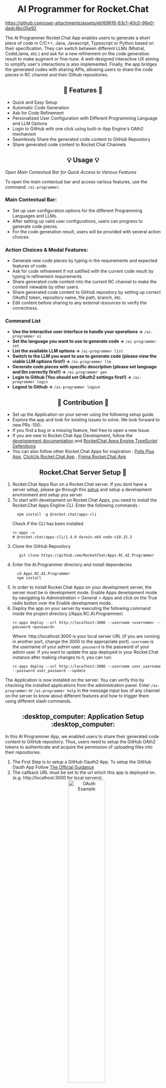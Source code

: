 <h1 align='center'>AI Programmer for Rocket.Chat</h1>


https://github.com/user-attachments/assets/eb169616-63c1-40c0-96e0-dadc4bc05e92


The AI Programmer Rocket.Chat App enables users to generate a short piece of code in C/C++, Java, Javascript, Typescript or Python based on their specification. They can switch between different LLMs (Mistral, CodeLlama, etc.) and ask for a new refinement on the code generation result to make augment or fine-tune. A well-designed interactive UX aiming to simplify user's interactions is also implemented. Finally, the app bridges the generated codes with sharing APIs, allowing users to share the code pieces in RC channel and their Github repositories.
<h2 align='center'>🚀 Features 🚀</h2>
<ul>
  <li>Quick and Easy Setup</li> 
  <li>Automatic Code Generation</li> 
  <li>Ask for Code Refinement</li> 
  <li>Personalized User Configuration with Different Programming Language and LLM Options</li> 
  <li>Login to GitHub with one click using built-in App Engine's OAth2 mechanism</li>
  <li>Seamlessly Share the generated code content to GitHub Repository</li>
  <li>Share generated code content to Rocket.Chat Channels</li>
</ul>

<h2 align="center">💡 Usage 💡</h2>

<p style="font-size: 1em;"><em>Open Main Contextual Bar for Quick Access to Various Features</em></p>

<p>To open the main contextual bar and access various features, use the command: <code>/ai-programmer</code>.</p>

### Main Contextual Bar:

- Set up user configuration options for the different Programming Languages and LLMs.
- After setting up valid user configurations, users can progress to generate code pieces.
- For the code generation result, users will be provided with several action choices.


### Action Choices & Modal Features:

- Generate new code pieces by typing in the requirements and expected features of code.
- Ask for code refinement if not satified with the current code result by typing in refinement requirements.
- Share generated code content into the current RC channel to make the content viewable by other users.
- Share generated code content to GitHub repository by setting up correct OAuth2 token, repository name, file path, branch, etc.
- Edit content before sharing to any external resources to verify the correctness.


### Command List

<ul>
    <li><strong>Use the interactive user interface to handle your operations →</strong> <code>/ai-programmer ui</code></li>
    <li><strong>Set the language you want to use to generate code →</strong> <code>/ai-programmer set</code></li>
  <li><strong>List the available LLM options →</strong> <code>/ai-programmer list</code></li>  
  <li><strong>Switch to the LLM you want to use to generate code (please view the viable LLM options first!) →</strong> <code>/ai-programmer llm</code></li>
    <li><strong>Generate code pieces with specific description (please set language and llm correctly first!) →</strong> <code>/ai-programmer gen</code></li>
    <li><strong>Login to Github (You should set OAuth2 settings first!) →</strong> <code>/ai-programmer login</code></li>
    <li><strong>Logout to Github →</strong> <code>/ai-programmer logout</code></li>
</ul>


<h2 align='center'>🚀 Contribution 🚀</h2>

<ul>
  <li>Set up the Application on your server using the following setup guide.</li>
 <li>Explore the app and look for existing issues to solve. We look forward to new PRs :100:.</li>
 <li>If you find a bug or a missing feature, feel free to open a new Issue.</li>
 <li>If you are new to Rocket.Chat App Development, follow the <a href="https://developer.rocket.chat/apps-engine/rocket.chat-apps-engine">developement documentation</a> and <a href="https://rocketchat.github.io/Rocket.Chat.Apps-engine/">RocketChat Apps Engine TypeScript Defenitions</a></li>
  <li>You can also follow other Rocket.Chat Apps for inspiration : <a href="https://github.com/Poll-Plus/rocket.chat.app-poll">Polls Plus App</a>, <a href="https://github.com/RocketChat/Apps.ClickUp">ClickUp Rocket.Chat App</a> , <a href="https://github.com/RocketChat/Apps.Figma">Figma Rocket.Chat App</a>
</ul>




<h2 align='center'> Rocket.Chat Server Setup 🐳 </h2>

<ol>
  <li>Rocket.Chat Apps Run on a Rocket.Chat server. If you dont have a server setup, please go through this <a href="https://developer.rocket.chat/rocket.chat/rocket-chat-environment-setup">setup</a> and setup a development environment and setup you server</li> 
  <li>To start with development on Rocket.Chat Apps, you need to install the Rocket.Chat Apps Engline CLI. Enter the following commands : </li>
  
  ``` 
    npm install -g @rocket.chat/apps-cli
  ```
  
  Check if the CLI has been installed 
  
  ```
  rc-apps -v
# @rocket.chat/apps-cli/1.4.0 darwin-x64 node-v10.15.3
  ```
  
  <li>Clone the GitHub Repository</li>
    
 ```
    git clone https://github.com/RocketChat/Apps.RC.AI.Programmer
 ```
  
  <li>Enter the AI.Programmer directory and install dependecies</li>
  
  ```
    cd Apps.RC.AI.Programmer
    npm install
  ```
  
  <li>In order to install Rocket.Chat Apps on your development server, the server must be in development mode. Enable Apps development mode by navigating to <i>Administration > General > Apps</i> and click on the True radio button over the Enable development mode..</li>
  
  <li>Deploy the app on your server by executing the following command inside the project directory (/Apps.RC.AI.Programmer) </li>
  
  ```
  rc-apps deploy --url http://localhost:3000 --username <username> --password <password>
  ```
  
  Where:
  http://localhost:3000 is your local server URL (if you are running in another port, change the 3000 to the appropriate port).
  `username` is the username of your admin user.
  `password` is the password of your admin user.
  If you want to update the app deployed in your Rocket.Chat instance after making changes to it, you can run:
  
  ```
  rc-apps deploy --url http://localhost:3000 --username user_username --password user_password --update
  ```
</ol>

The Application is now installed on the server. You can verify this by checking the installed applications from the administration panel.
Enter `/ai-programmer` or  `/ai-programmer help` in the message input box of any channel on the server to know about different features and how to trigger them using different slash commands.

<h2 align='center'>:desktop_computer: Application Setup :desktop_computer:</h2>

<p>In this AI Programmer App, we enabled users to share their generated code content to GitHub repository. Thus, users need to setup the GitHub OAth2 tokens to authenticate and acquire the permission of uploading files into their repositories. </p>

<ol>
<li>The First Step is to setup a GitHub Oauth2 App. To setup the GitHub Oauth App Follow <a href="https://docs.github.com/en/developers/apps/building-oauth-apps/creating-an-oauth-app">The Official Guidance</a>
</li> 
<li>
The callback URL must be set to the url which this app is deployed on. (e.g. http://localhost:3000 for local servers). 
<div align="center">
 <img src="https://user-images.githubusercontent.com/70485812/180335941-f77ff2f9-272c-4716-a0fd-b50a2648e2de.png" alt="OAuth Example" width="50%"/>
 </div>
</li>


<li>
Once the GitHub OAuth app is setup, open the GitHub Application Settings and enter the GitHub App OAuth Client Id and Client Secret over here.

<div align="center">
<img src="https://github.com/user-attachments/assets/7609f317-025c-4760-8685-9b590192bfbc" alt="OAuth Setting Example" width="70%"/>
<div>
</li>
</ol>

The users can login to GitHub by entering the slash command `/ai-programmer login` and then clicking on the `Login` button.

Users are logged out after a week using a scheduler mechanism but the users can also logout at any time by entering `/ai-programmer logout`.
